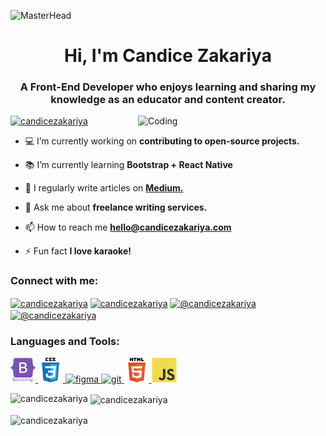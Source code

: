 ![MasterHead](https://candicezakariya.com/wp-content/uploads/2022/11/CANDICE-ZAKARIYA-1.png)
<h1 align="center">Hi, I'm Candice Zakariya</h1>
<h3 align="center">A Front-End Developer who enjoys learning and sharing my knowledge as an educator and content creator.</h3>

<img align="right" alt="Coding" width="400" src="https://media.giphy.com/media/NTqDdogPlDSCH6MUvW/giphy.gif"
  style="display: inline-block; margin: 0 auto; max-width: 300px">

<p align="left"> <a href="https://twitter.com/candicezakariya" target="blank"><img src="https://img.shields.io/twitter/follow/candicezakariya?logo=twitter&style=for-the-badge" alt="candicezakariya" /></a> </p>

- 💻 I’m currently working on **contributing to open-source projects.**

- 📚 I’m currently learning **Bootstrap + React Native**

- 📝 I regularly write articles on [**Medium.**](https://medium.com/@candicezakariya)

- 💬 Ask me about **freelance writing services.**

- 📫 How to reach me **hello@candicezakariya.com**

- ⚡ Fun fact **I love karaoke!**

<h3 align="left">Connect with me:</h3>
<p align="left">
<a href="https://twitter.com/candicezakariya" target="blank"><img align="center" src="https://raw.githubusercontent.com/rahuldkjain/github-profile-readme-generator/master/src/images/icons/Social/twitter.svg" alt="candicezakariya" height="30" width="40" /></a>
<a href="https://linkedin.com/in/candicezakariya" target="blank"><img align="center" src="https://raw.githubusercontent.com/rahuldkjain/github-profile-readme-generator/master/src/images/icons/Social/linked-in-alt.svg" alt="candicezakariya" height="30" width="40" /></a>
<a href="https://hashnode.com/@candicezakariya" target="blank"><img align="center" src="https://raw.githubusercontent.com/rahuldkjain/github-profile-readme-generator/master/src/images/icons/Social/hashnode.svg" alt="@candicezakariya" height="30" width="40" /></a>
<a href="https://medium.com/@candicezakariya" target="blank"><img align="center" src="https://raw.githubusercontent.com/rahuldkjain/github-profile-readme-generator/master/src/images/icons/Social/medium.svg" alt="@candicezakariya" height="30" width="40" /></a>
</p>

<h3 align="left">Languages and Tools:</h3>
<p align="left"> <a href="https://getbootstrap.com" target="_blank" rel="noreferrer"> <img src="https://raw.githubusercontent.com/devicons/devicon/master/icons/bootstrap/bootstrap-plain-wordmark.svg" alt="bootstrap" width="40" height="40"/> </a> <a href="https://www.w3schools.com/css/" target="_blank" rel="noreferrer"> <img src="https://raw.githubusercontent.com/devicons/devicon/master/icons/css3/css3-original-wordmark.svg" alt="css3" width="40" height="40"/> </a> <a href="https://www.figma.com/" target="_blank" rel="noreferrer"> <img src="https://www.vectorlogo.zone/logos/figma/figma-icon.svg" alt="figma" width="40" height="40"/> </a> <a href="https://git-scm.com/" target="_blank" rel="noreferrer"> <img src="https://www.vectorlogo.zone/logos/git-scm/git-scm-icon.svg" alt="git" width="40" height="40"/> </a> <a href="https://www.w3.org/html/" target="_blank" rel="noreferrer"> <img src="https://raw.githubusercontent.com/devicons/devicon/master/icons/html5/html5-original-wordmark.svg" alt="html5" width="40" height="40"/> </a> <a href="https://developer.mozilla.org/en-US/docs/Web/JavaScript" target="_blank" rel="noreferrer"> <img src="https://raw.githubusercontent.com/devicons/devicon/master/icons/javascript/javascript-original.svg" alt="javascript" width="40" height="40"/> </a> </p>

<p><img align="left" src="https://github-readme-stats.vercel.app/api/top-langs?username=candicezakariya&show_icons=true&locale=en&layout=compact" alt="candicezakariya" /></p>

<p>&nbsp;<img align="center" src="https://github-readme-stats.vercel.app/api?username=candicezakariya&show_icons=true&locale=en" alt="candicezakariya" /></p>

<p><img align="center" src="https://github-readme-streak-stats.herokuapp.com/?user=candicezakariya&" alt="candicezakariya" /></p>
